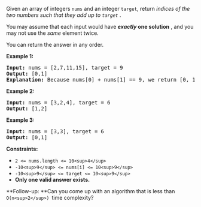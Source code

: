 Given an array of integers `nums` and an integer `target`, return  *indices of the two numbers such that they add up to `target`* .

You may assume that each input would have  ***exactly* one solution** , and you may not use the *same* element twice.

You can return the answer in any order.

**Example 1:**

<pre><strong>Input:</strong> nums = [2,7,11,15], target = 9
<strong>Output:</strong> [0,1]
<strong>Explanation:</strong> Because nums[0] + nums[1] == 9, we return [0, 1].
</pre>

**Example 2:**

<pre><strong>Input:</strong> nums = [3,2,4], target = 6
<strong>Output:</strong> [1,2]
</pre>

**Example 3:**

<pre><strong>Input:</strong> nums = [3,3], target = 6
<strong>Output:</strong> [0,1]
</pre>

**Constraints:**

* `2 <= nums.length <= 10<sup>4</sup>`
* `-10<sup>9</sup> <= nums[i] <= 10<sup>9</sup>`
* `-10<sup>9</sup> <= target <= 10<sup>9</sup>`
* **Only one valid answer exists.**

**Follow-up: **Can you come up with an algorithm that is less than `O(n<sup>2</sup>) `time complexity?
